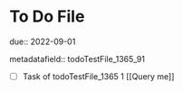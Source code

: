 # To Do File

due:: 2022-09-01

metadatafield:: todoTestFile_1365_91

- [ ] Task of todoTestFile_1365 1 [[Query me]]
